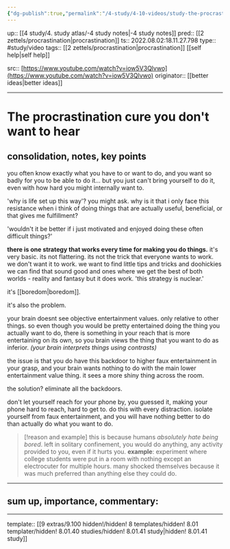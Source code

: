```yaml
---
{"dg-publish":true,"permalink":"/4-study/4-10-videos/study-the-procrastination-cure-you-don-t-want-to-hear/"}
---
```


up:: [[4 study/4. study atlas/-4 study notes|-4 study notes]]
pred:: [[2 zettels/procrastination|procrastination]]
ts:: 2022.08.02:18.11.27.798
type:: #study/video 
tags:: [[2 zettels/procrastination|procrastination]] [[self help|self help]]

src:: [https://www.youtube.com/watch?v=iow5V3Qlvwo](https://www.youtube.com/watch?v=iow5V3Qlvwo)
originator:: [[better ideas|better ideas]]

____

# The procrastination cure you don't want to hear

## consolidation, notes, key points

you often know exactly what you have to or want to do, and you want so badly for you to be able to do it... but you just can't bring yourself to do it, even with how hard you might internally want to.

'why is life set up this way'? you might ask. why is it that i only face this resistance when i think of doing things that are actually useful, beneficial, or that gives me fulfillment?

'wouldn't it be better if i just motivated and enjoyed doing these often difficult things?'

**there is one strategy that works every time for making you do things.**
it's very basic.
its not flattering.
its not the trick that everyone wants to work.
we don't want it to work. we want to find little tips and tricks and doohickies we can find that sound good and ones where we get the best of both worlds - reality and fantasy
but it does work. 'this strategy is nuclear.'

it's [[boredom|boredom]].

it's also the problem.

your brain doesnt see objective entertainment values. only relative to other things.
so even though you would be pretty entertained doing the thing you actually want to do, there is something in your reach that is more entertaining on its own, so you brain views the thing that you want to do as inferior. *(your brain interprets things using contrasts)*

the issue is that you do have this backdoor to higher faux entertainment in your grasp, and your brain wants nothing to do with the main lower entertainment value thing. it sees a more shiny thing across the room.

the solution? eliminate all the backdoors.

don't let yourself reach for your phone by, you guessed it, making your phone hard to reach, hard to get to. do this with every distraction. isolate yourself from faux entertainment, and you will have nothing better to do than actually do what you want to do.

> [!reason and example]
> this is because humans *absolutely hate being bored*. left in solitary confinement, you would do anything, any activity provided to you, even if it hurts you. 
> **example**: experiment where college students were put in a room with nothing except an electrocuter for multiple hours. many shocked themselves because it was much preferred than anything else they could do.



____
## sum up, importance, commentary:



____
template:: [[9 extras/9.100 hidden!/hidden! 8 templates/hidden! 8.01 templater/hidden! 8.01.40 studies/hidden! 8.01.41 study|hidden! 8.01.41 study]]
